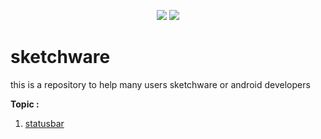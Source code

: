 <p align="center">
<a href="http://developer.android.com/index.html"><img src="https://img.shields.io/badge/platform-android-green.svg"></a>
<a href="http://choosealicense.com/licenses/mit/"><img src="https://img.shields.io/badge/license-MIT-green.svg?style=true"></a>
</p>


# sketchware
this is a repository to help many users sketchware or android developers


**Topic :**
1. <a href="https://github.com/reedniv/sketchware/tree/main/src/main#statusbar">statusbar</a>
